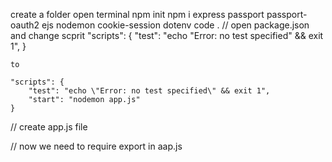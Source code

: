 create a folder
open terminal
npm init
npm i express passport  passport-oauth2 ejs nodemon cookie-session dotenv
code .
// open package.json and change scprit
    "scripts": {
        "test": "echo \"Error: no test specified\" && exit 1",
    } 

    to

    "scripts": {
        "test": "echo \"Error: no test specified\" && exit 1",
        "start": "nodemon app.js"
    }

// create app.js file

// now we need to require export in aap.js 

